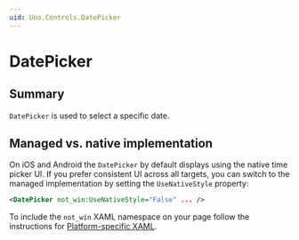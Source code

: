 ```yaml
---
uid: Uno.Controls.DatePicker
---
```


# DatePicker

## Summary

`DatePicker` is used to select a specific date.

## Managed vs. native implementation

On iOS and Android the `DatePicker` by default displays using the native time picker UI. If you prefer consistent UI across all targets, you can switch to the managed implementation by setting the `UseNativeStyle` property:

```xml
<DatePicker not_win:UseNativeStyle="False" ... />
```

To include the `not_win` XAML namespace on your page follow the instructions for [Platform-specific XAML](../platform-specific-xaml.md).